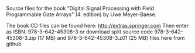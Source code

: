 Source files for the book "Digital Signal Processing with Field Programmable Gate Arrays" (4. edition) by Uwe Meyer-Baese.

The book CD files can be found here: http://extras.springer.com Then enter as ISBN: 978-3-642-45308-3 or download split source code 978-3-642-45308-3.zip (17 MB) and 978-3-642-45308-3.z01 (25 MB) files here from github
